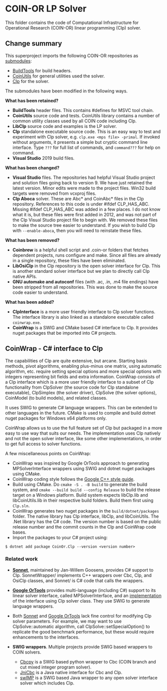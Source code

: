 # COIN-OR LP Solver

This folder contains the code of Computational Infrastructure for Operational
Research (COIN-OR) linear programming (Clp) solver. 

## Change summary

This superproject imports the following COIN-OR repositories as
[submodules](http://git-scm.com/book/en/v2/Git-Tools-Submodules):

- [BuildTools](https://github.com/coin-or-tools/BuildTools.git) for build
  headers.
- [CoinUtils](https://github.com/coin-or/CoinUtils.git) for general utilities used
  the solver.
- [Clp](https://github.com/coin-or/Clp.git) for the solver.

The submodules have been modified in the following ways.

__What has been retained?__

- __BuildTools__ header files. This contains #defines for MSVC tool chain.
- __CoinUtils__ source code and tests. CoinUtils library contains a number of
  common utility classes used by all COIN code including Clp.
- __LibClp__ source code and examples is the LP solver.
- __Clp__ standalone executable source code. This is an easy way to test and
  experiment with Clp solver, e.g. `clp.exe <mps file> -primal`. If invoked
  without arguments, it presents a simple but cryptic command line interface.
  Type `???` for full list of commands, and `command???` for help on command.
- __Visual Studio__ 2019 build files.

__What has been changed?__

- __Visual Studio__ files. The repositories had helpful Visual Studio project
  and solution files going back to version 9. We have just retained the latest
  version. Minor edits were made to the project files. Win32 build targets were
  removed from vcxproj files.
- __Clp Aboca__ solver. These are Abc* and CoinAbc* files in the Clp repository.
  References to this code is under #ifdef CLP_HAS_ABC. Missing #ifdef
  CLP_HAS_ABC was added in a few places. I do not know what it is, but these
  files were first added in 2012, and was not part of the Clp Visual Studio
  project file to begin with. We removed these files to make the source tree
  easier to understand. If you wish to build Clp with `--enable-aboca`, then you
  will need to reinstate these files.

__What has been removed?__

- __Coinbrew__ is a helpful shell script and .coin-or folders that fetches
  dependent projects, runs configure and make. Since all files are already in a
  single repository, these files have been eliminated.
- __LibOsiClp__ in the Clp repository is the open solver interface for Clp. This
  is another standard solver interface but we plan to directly call Clp native
  APIs.
- __GNU automake and autoconf__ files (with .ac, .in, .m4 file endings) have
  been stripped from all repositories. This was done to make the source code
  easier to understand.

__What has been added?__

- __ClpInterface__ is a more user friendly interface to Clp solver functions.
  The interface library is also linked as a standalone executable called `coinwrap.exe`.
- __CoinWrap__ is a SWIG and CMake based C# interface to Clp. It provides nuget
  packages that be imported into C# projects.


## CoinWrap - C# interface to Clp

The capabilities of Clp are quite extensive, but arcane. Starting basis methods,
pivot algorithms, enabling plus-minus one matrix, using automatic algorithm,
etc. require setting special options and more special options with integers
representing bit fields and extra information. CoinWrap consists of a Clp
interface which is a more user friendly interface to a subset of Clp
functionality from ClpSolver (the source code for Clp standalone executable),
ClpSimplex (the solver driver), ClpSolve (the solver options), CoinModel (to
build models), and related classes.

It uses SWIG to generate C# language wrappers. This can be extended to other
languages in the future. CMake is used to compile and build dotnet nuget
packages for Windows x64 platforms only.

CoinWrap allows us to use the full feature set of Clp but packaged in a more
easy to use way that suits our needs. The implementation uses Clp natively and
not the open solver interface, like some other implementations, in order to get
full access to solver functions.

A few miscellaneous points on CoinWrap:

  - CoinWrap was inspired by Google OrTools approach to generating
    MPSolverInterface wrappers using SWIG and dotnet nuget packages using CMake.
  - CoinWrap coding style follows the [Google C++ style
    guide](https://google.github.io/styleguide/cppguide.html).
  - Build using CMake. Do `cmake -S . -B build` to generate the build system,
    and `cmake --build build --config Release` to build the release target on a
    Windows platform. Build system expects libClp.lib and libCoinUtils.lib in
    their respective build folders. Build them first using `Clp.sln`.
  - CoinWrap generates two nuget packages in the `build/dotnet/packages` folder.
    The native library has Clp interface, libClp, and libCoinUtils. The .Net
    library has the C# code. The version number is based on the public release
    number and the commit counts in the Clp and CoinWrap code bases.
  - Import the packages to your C# project using:
```
$ dotnet add package CoinOr.Clp --version <version number>
```

### Related work

- [__Sonnet__](https://github.com/coin-or/Sonnet), maintained by Jan-Willem Goosens,
  provides C# support to Clp. SonnetWrapper/ implements C++ wrappers over Cbc,
  Clp, and OsiClp classes, and Sonnet/ is C# code that calls the wrappers.

- [__Google OrTools__](../GLOP/ortools) provides multi-language (including C#)
  support to its linear solver interface, called MPSolverInterface, and an
  [implementation](../GLOP/ortools/linear_solver/clp_interface.cc) of the
  interface using Clp solver class. They use SWIG to generate language wrappers.

- Both [Sonnet](https://github.com/coin-or/Sonnet) and [Google
  OrTools](../GLOP/ortools) lack fine control for modifying Clp solver
  parameters. For example, we may want to use ClpSolve::automatic algorithm,
  call ClpSolve::setSpecialOption() to replicate the good benchmark performance,
  but these would require enhancements to the interfaces.

- __SWIG wrappers__. Multiple projects provide SWIG based wrappers to COIN
  solvers.
  - [Cbcpy](https://gitlab.com/ikus-soft/cbcpy) is a SWIG based python wrapper
    to Cbc (COIN branch and cut mixed integer program solver).
  - [JniCbc](https://github.com/babakmoazzez/jCbc) is a Java native interface
    for Cbc and Clp.
  - [swIMP](http://swimp.sourceforge.net/) is a SWIG based Java wrapper to any
    open solver interface solver which includes Clp.

